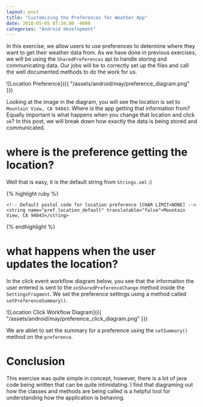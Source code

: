 ```yaml
---
layout: post
title: "Customizing the Preferences for Weather App"
date: 2018-05-05 07:34:00 -0600
categories: "Android development"
---
```


In this exercise, we allow users to use preferences to determine where they want to get their weather data from. As we have done in previous exercises, we will be using the `SharedPreferences` api to handle storing and communicating data. Our jobs will be to correctly set up the files and call the well documented methods to do the work for us. 
 
![Location Preference]({{ "/assets/android/may/preference_diagram.png" }})

Looking at the image in the diagram, you will see the location is set to `Mountain View, CA 94043`. Where is the app getting that information from? Equally important is what happens when you change that location and click `ok`? In this post, we will break down how exactly the data is being stored and communicated. 

# where is the preference getting the location?

Well that is easy, it is the default string from `Strings.xml` :)

{% highlight ruby %}

    <!-- Default postal code for location preference [CHAR LIMIT=NONE] -->
    <string name="pref_location_default" translatable="false">Mountain View, CA 94043</string>

{% endhighlight %}

# what happens when the user updates the location? 
In the click event workflow diagram below, you see that the informaiton the user entered is sent to the `onSharedPreferenceChange` method inside the `SettingsFragment`. We set the preference settings using a method called `setPreferenceSummary()`.

![Location Click Workflow Diagram]({{ "/assets/android/may/preference_click_diagram.png" }})

We are ablet to set the summary for a preference using the `setSummary()` method on the `preference`.

# Conclusion
This exercise was quite simple in concept, however, there is a lot of java code being written that can be quite intimidating. I find that diagraming out how the classes and methods are being called is a helpful tool for understanding how the application is behaving.  
